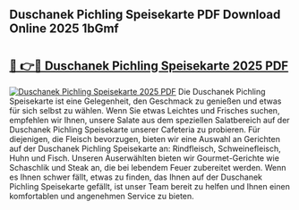 ## Duschanek Pichling Speisekarte PDF Download Online 2025 1bGmf

# <h2><a href="http://gcb46of.nevu.top/?p=Duschanek+Pichling+Speisekarte">🔗 👉🔴 Duschanek Pichling Speisekarte 2025 PDF</a></h2>

[![Duschanek Pichling Speisekarte 2025 PDF](https://i.imgur.com/dBaPXMq.png)](http://gcb46of.nevu.top/?p=Duschanek+Pichling+Speisekarte)
Die Duschanek Pichling Speisekarte ist eine Gelegenheit, den Geschmack zu genießen und etwas für sich selbst zu wählen. Wenn Sie etwas Leichtes und Frisches suchen, empfehlen wir Ihnen, unsere Salate aus dem speziellen Salatbereich auf der Duschanek Pichling Speisekarte unserer Cafeteria zu probieren. Für diejenigen, die Fleisch bevorzugen, bieten wir eine Auswahl an Gerichten auf der Duschanek Pichling Speisekarte an: Rindfleisch, Schweinefleisch, Huhn und Fisch. Unseren Auserwählten bieten wir Gourmet-Gerichte wie Schaschlik und Steak an, die bei lebendem Feuer zubereitet werden. Wenn es Ihnen schwer fällt, etwas zu finden, das Ihnen auf der Duschanek Pichling Speisekarte gefällt, ist unser Team bereit zu helfen und Ihnen einen komfortablen und angenehmen Service zu bieten.
